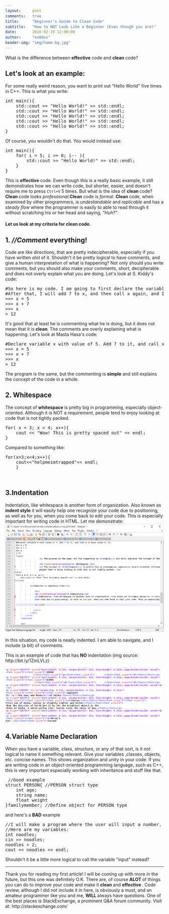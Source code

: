 ```yaml
---
layout:     post
comments:	true
title:      "Beginner's Guide to Clean Code"
subtitle:   "How to NOT Look Like a Beginner (Even though you are)"
date:       2016-02-19 12:00:00
author:     "ex0dus"
header-img: "img/home-bg.jpg"
---
```


What is the difference between <b>effective</b> code and <b>clean</b> code?

<h2>Let's look at an example:</h2>

<p> For some really weird reason, you want to print out "Hello World" five times in C++. This is what you write:
<pre>
int main(){
	std::cout >> "Hello World!" >> std::endl;
	std::cout >> "Hello World!" >> std::endl;
	std::cout >> "Hello World!" >> std::endl;
	std::cout >> "Hello World!" >> std::endl;
	std::cout >> "Hello World!" >> std::endl;
} </pre></p>
<p> Of course, you wouldn't do that. You would instead use:
<pre>
int main(){
	for( i = 5; i >= 0; i-- ){
		std::cout >> "Hello World!" >> std::endl;
	}
} </pre></p>
<p> This is <b>effective</b> code. Even though this is a really basic example, it still demonstrates how we can write code, but shorter, easier, and
doesn't require me to press <code>Ctrl+V</code> 5 times. But what is the idea of <b> clean </b> code? <b> Clean </b> code looks <i>professional.</I><b>Clean</b>
code is <i>formal</i>. <b> Clean </b> code, when examined by other programmers, is <i>undestandable</i> and <i>replicable</i> and has a <i>steady flow</i> where the programmer is easily to able to read through it without scratching his or her head and saying, <i>"Huh?"</i>. </p>
					
<h4>Let us look at my criteria for clean code.</h4>

<h2>1. <i>//Comment</i> everything! </h2>
<p>Code are like directions, that are pretty indecipherable, especially if you have written <i>alot</i> of it.
Shouldn't it be pretty logical to have comments, and give a human interpretation of what is happening? Not only should you write comments, but you should also make your comments, short, decipherable and does not overly explain what you are doing. Let's look at S. Kiddy's code:</p>
<pre>
#So here is my code. I am going to first declare the variable x, and then give it the value of 5. 
#After that, I will add 7 to x, and then call x again, and I will get 12. 
>>> x = 5
>>> x + 7
>>> x
> 12
</pre>
<p> It's good that at least he is commenting what he is doing, but it does not mean that it is <b>clean</b>. The comments are overly explaining what is happening. Let's look at Masta Haxa's code: </p>
<pre>
#Declare variable x with value of 5. Add 7 to it, and call x to have value of 12.
>>> x = 5
>>> x + 7
>>> x
> 12	
</pre>				
<p> The program is the same, but the commenting is <b>simple</b> and still explains the concept of the code in a whole. </p>
					
<h2 class="section-heading">2. Whitespace </h2>	
<p> The concept of <b>whitespace</b> is pretty big in programming, especially object-oriented. Although it is NOT a requirement, people tend to enjoy looking at code that is not tightly packed. </p>
<pre>
for( x = 3; x < 4; x++){
	cout << "Wow! This is pretty spaced out" << endl;
}</pre>
<p>Compared to something like:</p>
<pre>
for(x=3;x<4;x++){
	cout<<"helpmeimtrapped"<< endl;
	}
</pre>			
<br>
<h2>3.Indentation</h2>
<p>Indentation, like whitespace is another form of organization. Also known as <b>indent style</b> it will easily help one recognize
your code due to positioning, as well as for you, when you come back to edit your code. This is especially important for writing code in HTML. Let me demonstrate:

<img src="/img/BeginnersGuideToCleanCode/indentation.png">	
				
<p> In this situation, my code is neatly indented. I am able to navigate, and I include (a bit) of comments. </p>
<p> This is an example of code that has <b>NO</b> indentation (img source: http://bit.ly/1ZmLVLz) </p>
				

<img src="/img/BeginnersGuideToCleanCode/notindentation.png">
				
<h2>4.Variable Name Declaration</h2>
<p> When you have a variable, class, structure, or any of that sort, is it not logical to name it something relevant. Give your variables ,classes, objects, etc. concise names. This shows organization and unity in your code. If you are writing code in an object-oriented programming language, such as C++, this is very important especially working with inheritance and stuff like that. </p>
<pre> //Good example
struct PERSON{ //PERSON struct type
	int age;
	string name;
	float weight
}familymember; //Define object for PERSON type
</pre>
<p> and here's a <b>BAD</b> example </p>
<pre>
//I will make a program where the user will input a number, and the computer returns that number + 2. 
//Here are my variables:
int noodles;
cin >> noodles;
noodles + 2;
cout << noodles << endl;
</pre>
<p> Shouldn't it be a little more logical to call the variable "input" instead? </p>
<hr>
<p> Thank you for reading my first article! I will be coming up with more in the future, but this one was definitely O.K. There are, of course <b> ALOT </b> of things you can do to improve your code and make it <b> clean </b> and <b> effective </b>. Code review, although I did not include it in here, is obviously a must, and an amateur programmer like you and me, <b> WILL </b> always have questions. One of the best places is StackExchange, a prominent Q&A forum community. Visit at: http://stackexchange.com/</p>